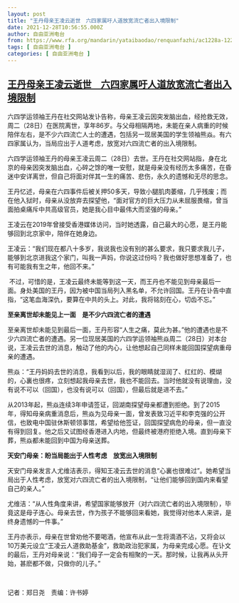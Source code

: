 ```yaml
---
layout: post
title: "王丹母亲王凌云逝世　六四家属吁人道放宽流亡者出入境限制"
date: 2021-12-28T10:56:55.000Z
author: 自由亚洲电台
from: https://www.rfa.org/mandarin/yataibaodao/renquanfazhi/ac1228a-12282021055629.html
tags: [ 自由亚洲电台 ]
categories: [ 自由亚洲电台 ]
---
```

<!--1640689015000-->
[王丹母亲王凌云逝世　六四家属吁人道放宽流亡者出入境限制](https://www.rfa.org/mandarin/yataibaodao/renquanfazhi/ac1228a-12282021055629.html)
------

<div>
<p><span style="font-weight: 400;">六四学运领袖王丹在社交网站发讣告称，母亲王凌云因突发脑出血，经抢救无效，周二（28日）在医院离世，享年86岁。与父母相隔两地，未能在亲人病重的时候陪伴左右，是不少六四流亡人士的遭遇，包括另一现居美国的学生领袖熊焱。有六四家属认为，当局应出于人道考虑，放宽对六四流亡者的出入境限制。</span></p><p><span style="font-weight: 400;">六四学运领袖王丹的母亲王凌云周二（28日）去世。王丹在社交网站指，身在北京的母亲因突发脑出血，心碎之馀的唯一安慰，就是母亲没有经历太多痛苦，在昏迷中安详离世，但自己将面对伴其一生的痛苦、悲伤，永久的遗憾和无尽的思念。</span></p><p><span style="font-weight: 400;">王丹忆述，母亲在六四事件后被关押50多天，导致小腿肌肉萎缩，几乎残废；而在他入狱时，母亲从没放弃去探望他，“面对官方的巨大压力从未屈服畏缩，曾当面拍桌痛斥中共高级官员，她是我心目中最伟大而坚强的母亲。”</span></p><p><span style="font-weight: 400;">王凌云在2019年曾接受香港媒体访问，当时她透露，自己最大的心愿，是王丹能够回到北京家中，陪伴在她身边。</span></p><p><span style="font-weight: 400;">王凌云：“我们现在都八十多岁，我说我也没有别的甚么要求，我只要求我儿子，能够到北京进我这个家门，叫我一声妈，你说这过份吗？我也做好思想准备了，也有可能我有生之年，他回不来。”</span></p><p><span style="font-weight: 400;"> </span><span style="font-weight: 400;">不过，可惜的是，王凌云最终未能等到这一天，而王丹也不能见到母亲最后一面。身处美国的王丹，因为被中国当局列入黑名单，不允许回国。王丹在讣告中直指，“这笔血海深仇，要算在中共的头上。对此，我将铭刻在心，切齿不忘。”</span></p><p><b>至亲离世却未能见上一面　是不少六四流亡者的遭遇</b></p><p><span style="font-weight: 400;">至亲离世却未能见到最后一面，王丹形容“人生之痛，莫此为甚。”他的遭遇也是不少六四流亡者的遭遇。另一位现居美国的六四学运领袖熊焱周二（28日）对本台说，王凌云去世的消息，触动了他的内心，让他想起自己同样未能回国探望病重母亲的遭遇。</span></p><p><span style="font-weight: 400;">熊焱：“王丹妈妈去世的消息，我看到以后，我的眼睛就湿润了、红红的、模煳的，心裏也很疼，立刻想起我母亲去世，我也不能回去。当时他就没有说理由，没有说不可以（回国），也没有说可以（回国），但最后就是进不去。”</span></p><p><span style="font-weight: 400;">从2013年起，熊焱连续3年申请签证，回湖南探望母亲都遭到拒绝。到了2015年，得知母亲病重消息后，熊焱为见母亲一面，曾发表致习近平和李克强的公开信，也致电中国驻休斯顿领事馆，希望给他签证，回国探望病危的母亲，但一直没有得到回复。他之后又试图经香港进入内地，但最终被港府拒绝入境。直到母亲下葬，熊焱都未能回到中国为母亲送葬。</span></p><p><b>天安门母亲：盼当局能出于人性考虑　放宽出入境限制</b></p><p><span style="font-weight: 400;">天安门母亲发言人尤维洁表示，得知王凌云去世的消息“心裏也很难过”。她希望当局出于人性考虑，放宽对六四流亡者的出入境限制，“让他们能够回到国内来看望自己的亲人。”</span></p><p><span style="font-weight: 400;">尤维洁：“从人性角度来讲，希望国家能够放开（对六四流亡者的出入境限制），毕竟这是母子连心。母亲去世，作为孩子不能够回来看她，我觉得对他本人来讲，是终身遗憾的一件事。”</span></p><p><span style="font-weight: 400;">王丹亦表示，母亲在世曾劝他不要喝酒，他宣布从此一生将滴酒不沾，又将会以10万美元设立“王凌云人道救助基金”，救助政治犯家属，为母亲完成心愿。在讣文的最后，王丹对母亲说：“我们母子一定会有相聚的一天。那时候，让我再从头开始，甚麽都不做，只做你的儿子。”</span></p><p><span style="font-weight: 400;"> </span></p><p><span style="font-weight: 400;">记者：郑日尧　责编：许书婷</span></p><p><span style="font-weight: 400;"> </span></p><p></p>
</div>
